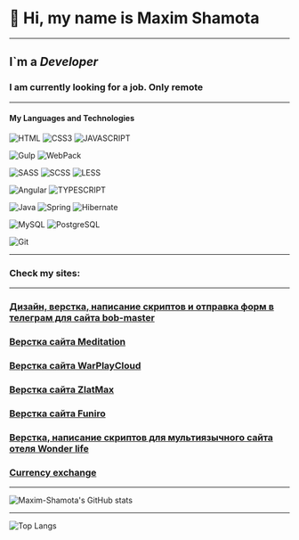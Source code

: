 
<!-- [JAVA](https://img.shields.io/badge/-JAVA-090909?style=for-the-badge&logo=JAVA) -->
#  🤝 Hi, my name is **Maxim Shamota**
***
## I`m a *Developer*

### I am currently looking for a job. Only remote
***
#### My Languages and Technologies
![HTML](https://img.shields.io/badge/-HTML-090909?style=for-the-badge&logo=html5)
![CSS3](https://img.shields.io/badge/-CSS3-090909?style=for-the-badge&logo=CSS3)
![JAVASCRIPT](https://img.shields.io/badge/-JAVASCRIPT-090909?style=for-the-badge&logo=JAVASCRIPT)
<!-- ![PHP](https://img.shields.io/badge/-PHP-090909?style=for-the-badge&logo=PHP) -->

![Gulp](https://img.shields.io/badge/-Gulp-090909?style=for-the-badge&logo=Gulp)
![WebPack](https://img.shields.io/badge/-WebPack-090909?style=for-the-badge&logo=WebPack)

![SASS](https://img.shields.io/badge/-SASS-090909?style=for-the-badge&logo=SASS)
![SCSS](https://img.shields.io/badge/-SCSS-090909?style=for-the-badge&logo=SCSS)
![LESS](https://img.shields.io/badge/-LESS-090909?style=for-the-badge&logo=LESS)

<!-- ![React](https://img.shields.io/badge/-React-090909?style=for-the-badge&logo=React) -->
![Angular](https://img.shields.io/badge/-Angular-090909?style=for-the-badge&logo=Angular)
![TYPESCRIPT](https://img.shields.io/badge/-TYPESCRIPT-090909?style=for-the-badge&logo=TYPESCRIPT)

![Java](https://img.shields.io/badge/-Java-090909?style=for-the-badge&logo=Java)
![Spring](https://img.shields.io/badge/-Spring-090909?style=for-the-badge&logo=Spring)
![Hibernate](https://img.shields.io/badge/-Hibernate-090909?style=for-the-badge&logo=Hibernate)

![MySQL](https://img.shields.io/badge/-MySQL-090909?style=for-the-badge&logo=MySQL)
![PostgreSQL](https://img.shields.io/badge/-PostgreSQL-090909?style=for-the-badge&logo=PostgreSQL)

![Git](https://img.shields.io/badge/-Git-090909?style=for-the-badge&logo=Git)
* * * * *
### Check my sites: 

<!-- ***

- sites on React:
### [Games of Thrones (React + Redux)](https://got.shamota.site)  -->

***

### [Дизайн, верстка, написание скриптов и отправка форм в телеграм для сайта bob-master](https://bob.shamota.site/) 
### [Верстка сайта Meditation](https://meditation.shamota.site/)
### [Верстка сайта WarPlayCloud](https://warplaycloud.shamota.site/)
### [Верстка сайта ZlatMax](https://zlatmax.shamota.site/)
### [Верстка сайта Funiro](https://funiro.shamota.site/) 
### [Верстка, написание скриптов для мультиязычного сайта отеля Wonder life](https://wonderlife.shamota.site/#tur)
### [Currency exchange](https://currency-exchange.shamota.site/) 
<!-- ### [Мир детства](https://childhood.shamota.site/)  - натяжка шаблона на WordPress -->
<!-- ### [Финакадемия](https://finakademiya.shamota.site/)   -->
<!-- ### [ЖК Сказочный лес](https://ndv.shamota.site/)  -->
<!-- ### [Adventure](https://adventure.shamota.site/)   -->

***

![Maxim-Shamota's GitHub stats](https://github-readme-stats.vercel.app/api?username=Maxim-Shamota&hide=stars,issues,contribs&show_icons=true&theme=tokyonight)

***

![Top Langs](https://github-readme-stats.vercel.app/api/top-langs/?username=Maxim-Shamota&hide=php,css&layout=compact)

<!-- Проект заморожен

### [Apart Mebel](https://apart-mebel.shamota.site/)  -->


<!--
***

- old sites:

### [Puls](https://puls.shamota.site/)
### [Uber](https://uber.shamota.site/)
### [Food](https://food.shamota.site/)
### [PopArt](https://popart.shamota.site/)
***
<!-- ### 🌱 And yes, I am currently learning React now -->
<!--
<br>

### 📫 Mail me: xbultazar@gmail.com 
-->

<!--
**Maxim-Shamota/Maxim-Shamota** is a ✨ _special_ ✨ repository because its `README.md` (this file) appears on your GitHub profile.

Here are some ideas to get you started:

- 🔭 I’m currently working on ...
- 🌱 I’m currently learning ...
- 👯 I’m looking to collaborate on ...
- 🤔 I’m looking for help with ...
- 💬 Ask me about ...
- 📫 Mail me: ...
- 😄 Pronouns: ...
- ⚡ Fun fact: ...
- ### 🔭 I’am currently working on an implementation in React the social network
- ### [E-numerator (React + Redux)](https://enumerator.shamota.site/) 
-->
